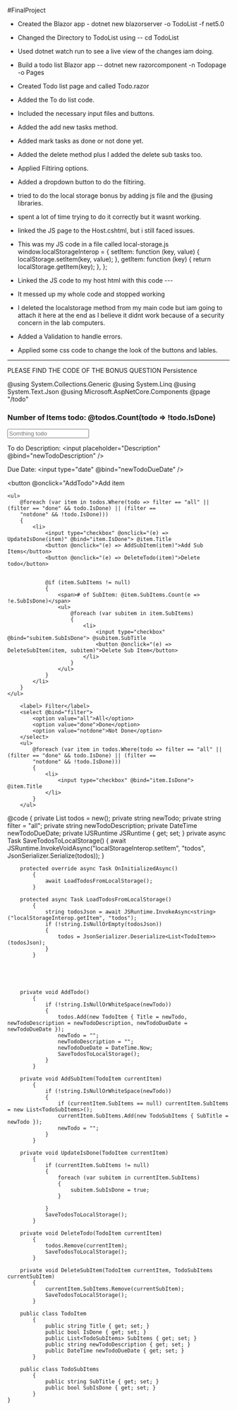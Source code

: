 #FinalProject

* Created the Blazor app -   dotnet new blazorserver -o TodoList -f net5.0

* Changed the Directory to TodoList using --     cd TodoList

* Used dotnet watch run to see a live view of the changes iam doing.

* Build a todo list Blazor app --     dotnet new razorcomponent -n Todopage -o Pages

* Created Todo list page and called Todo.razor

* Added the To do list code.

* Included the necessary input files and buttons.

* Added the add new tasks method.

* Added mark tasks as done or not done yet.

* Added the delete method plus I added the delete sub tasks too.

* Applied Filtiring options.

* Added a dropdown button to do the filtiring.

* tried to do the local storage bonus by adding js file and the @using libraries.

* spent a lot of time trying to do it correctly but it wasnt working.

* linked the JS page to the Host.cshtml, but i still faced issues.

* This was my JS code in a file called local-storage.js
                    window.localStorageInterop = {
                        setItem: function (key, value) {
                            localStorage.setItem(key, value);
                        },
                        getItem: function (key) {
                            return localStorage.getItem(key);
                        },
                    };


* Linked the JS code to my host html with this code  --- <script src="local-storage.js"></script>

* It messed up my whole code and stopped working

* I deleted the localstorage method from my main code but iam going to attach it here at the end as I believe it didnt work because of a security concern in the lab computers.

* Added a Validation to handle errors.

* Applied some css code to change the look of the buttons and lables.



*****************************************************************************************
PLEASE FIND THE CODE OF THE BONUS QUESTION Persistence

@using System.Collections.Generic
@using System.Linq
@using System.Text.Json
@using Microsoft.AspNetCore.Components
@page "/todo"

<h3>Number of Items todo: @todos.Count(todo => !todo.IsDone) </h3>
<input placeholder="Somthing todo" @bind="newTodo" />

<label>To do Description: </label>
<input placeholder="Description" @bind="newTodoDescription" />

<label>Due Date: </label>
<input type="date" @bind="newTodoDueDate" />

<button @onclick="AddTodo">Add item</button>


    <ul>
        @foreach (var item in todos.Where(todo => filter == "all" || (filter == "done" && todo.IsDone) || (filter ==
        "notdone" && !todo.IsDone)))
        {
            <li>
                <input type="checkbox" @onclick="(e) => UpdateIsDone(item)" @bind="item.IsDone"> @item.Title
                <button @onclick="(e) => AddSubItem(item)">Add Sub Items</button>
                <button @onclick="(e) => DeleteTodo(item)">Delete todo</button>


                @if (item.SubItems != null)
                {
                    <span># of SubItem: @item.SubItems.Count(e => !e.SubIsDone)</span>
                    <ul>
                        @foreach (var subitem in item.SubItems)
                        {
                            <li>
                                <input type="checkbox" @bind="subitem.SubIsDone"> @subitem.SubTitle
                                <button @onclick="(e) => DeleteSubItem(item, subitem)">Delete Sub Item</button>
                            </li>
                        }
                    </ul>
                }
            </li>
        }
    </ul>

        <label> Filter</label>
        <select @bind="filter">
            <option value="all">All</option>
            <option value="done">Done</option>
            <option value="notdone">Not Done</option>
        </select>
        <ul>
            @foreach (var item in todos.Where(todo => filter == "all" || (filter == "done" && todo.IsDone) || (filter ==
            "notdone" && !todo.IsDone)))
            {
                <li>
                    <input type="checkbox" @bind="item.IsDone"> @item.Title
                </li>
            }
        </ul>

@code
    {
        private List<TodoItem> todos = new();
        private string newTodo;
        private string filter = "all";
        private string newTodoDescription;
        private DateTime newTodoDueDate;
        private IJSRuntime JSRuntime { get; set; }
        private async Task SaveTodosToLocalStorage()
            {
                await JSRuntime.InvokeVoidAsync("localStorageInterop.setItem", "todos", JsonSerializer.Serialize(todos));
            }

        protected override async Task OnInitializedAsync()
            {
                await LoadTodosFromLocalStorage();
            }

        protected async Task LoadTodosFromLocalStorage()
            {
                string todosJson = await JSRuntime.InvokeAsync<string>("localStorageInterop.getItem", "todos");
                if (!string.IsNullOrEmpty(todosJson))
                {
                    todos = JsonSerializer.Deserialize<List<TodoItem>>(todosJson);
                }
            }


    


        private void AddTodo()
            {
                if (!string.IsNullOrWhiteSpace(newTodo))
                {
                    todos.Add(new TodoItem { Title = newTodo, newTodoDescription = newTodoDescription, newTodoDueDate = newTodoDueDate });
                    newTodo = "";
                    newTodoDescription = "";
                    newTodoDueDate = DateTime.Now;
                    SaveTodosToLocalStorage();
                }
            }

        private void AddSubItem(TodoItem currentItem)
            {
                if (!string.IsNullOrWhiteSpace(newTodo))
                {
                    if (currentItem.SubItems == null) currentItem.SubItems = new List<TodoSubItems>();
                    currentItem.SubItems.Add(new TodoSubItems { SubTitle = newTodo });
                    newTodo = "";
                }
            }

        private void UpdateIsDone(TodoItem currentItem)
            {
                if (currentItem.SubItems != null)
                {
                    foreach (var subitem in currentItem.SubItems)
                    {
                        subitem.SubIsDone = true;
                    }

                }
                SaveTodosToLocalStorage();
            }

        private void DeleteTodo(TodoItem currentItem)
            {
                todos.Remove(currentItem);
                SaveTodosToLocalStorage();
            }

        private void DeleteSubItem(TodoItem currentItem, TodoSubItems currentSubItem)
            {
                currentItem.SubItems.Remove(currentSubItem);
                SaveTodosToLocalStorage();
            }

        public class TodoItem
            {
                public string Title { get; set; }
                public bool IsDone { get; set; }
                public List<TodoSubItems> SubItems { get; set; }
                public string newTodoDescription { get; set; }
                public DateTime newTodoDueDate { get; set; }
            }

        public class TodoSubItems
            {
                public string SubTitle { get; set; }
                public bool SubIsDone { get; set; }
            }
    }
